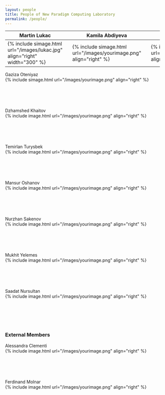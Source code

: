 ```yaml
---
layout: people
title: People of New Paradigm Computing Laboratory
permalink: /people/
---
```


| Martin Lukac || Kamila Abdiyeva || Gulnaz Sterling || Ayazkhan Bayanov |
|  ----  | ---- | ----  | ---- | ----  | ---- | ----  |
|{% include simage.html url="/images/lukac.jpg" align="right" width="300" %}| | {% include simage.html url="/images/yourimage.png" align="right" %} | | {% include simage.html url="/images/yourimage.png" align="right" %} | | {% include simage.html url="/images/yourimage.png" align="right" %} | 

<div class="header" markdown="1">Gaziza Oteniyaz
</div>
<div class="content" markdown="1" style="min-height: 100px;">
{% include simage.html url="/images/yourimage.png" align="right" %}
</div>
<div class="header" markdown="1">Dzhamshed Khaitov
</div>
<div class="content" markdown="1" style="min-height: 100px;">
{% include image.html url="/images/yourimage.png" align="right" %}
</div>
<div class="header" markdown="1">Temirlan Turysbek
</div>
<div class="content" markdown="1" style="min-height: 100px;">
{% include image.html url="/images/yourimage.png" align="right" %}
</div>
</div>
<div class="container" markdown="1">
<div class="header" markdown="1">Mansur Oshanov
</div>
<div class="content" markdown="1" style="min-height: 100px;">
{% include image.html url="/images/yourimage.png" align="right" %}
</div>
</div>
<div class="container" markdown="1">
<div class="header" markdown="1">Nurzhan Sakenov
</div>
<div class="content" markdown="1" style="min-height: 100px;">
{% include image.html url="/images/yourimage.png" align="right" %}
</div>
</div>
<div class="container" markdown="1">
<div class="header" markdown="1">Mukhit Yelemes
</div>
<div class="content" markdown="1" style="min-height: 100px;">
{% include image.html url="/images/yourimage.png" align="right" %}
</div>
</div>
<div class="container" markdown="1">
<div class="header" markdown="1">Saadat Nursultan
</div>
<div class="content" markdown="1" style="min-height: 100px;">
{% include image.html url="/images/yourimage.png" align="right" %}
</div>
</div>
<h3>External Members</h3>
<div class="container" markdown="1">
<div class="header" markdown="1">Alessandra Clementi
</div>
<div class="content" markdown="1" style="min-height: 100px;">
{% include image.html url="/images/yourimage.png" align="right" %}
</div>
</div>
<div class="container" markdown="1">
<div class="header" markdown="1">Ferdinand Molnar
</div>
<div class="content" markdown="1" style="min-height: 100px;">
{% include image.html url="/images/yourimage.png" align="right" %}
</div>
</div>
